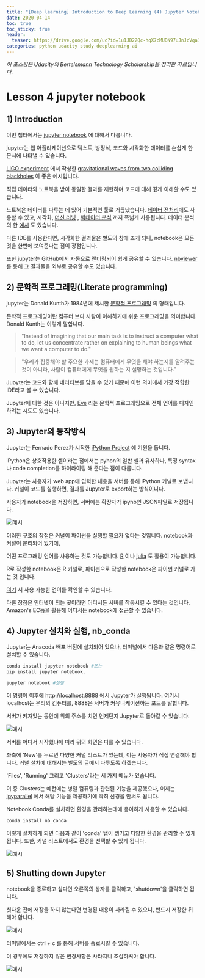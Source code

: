 ```yaml
---
title: "[Deep learning] Introduction to Deep Learning (4) Jupyter Notebook(1)"
date: 2020-04-14
toc: true
toc_sticky: true
header:
  teaser: https://drive.google.com/uc?id=1u1JD22Qc-hqX7cMUDN97uJnJcVqa3aXh
categories: python udacity study deeplearning ai
---
```



*이 포스팅은 Udacity의 Bertelsmann Technology Scholarship을 정리한 자료입니다.*  


# Lesson 4 jupyter notebook

## 1) Introduction  

이번 챕터에서는 [jupyter notebook](https://jupyter.org/) 에 대해서 다룹니다. 

jupyter는 웹 어플리케이션으로 텍스트, 방정식, 코드와 시각화한 데이터를 손쉽게 한 문서에 나타낼 수 있습니다.

[LIGO experiment](https://www.ligo.caltech.edu/news/ligo20160211) 에서 작성한 [gravitational waves from two colliding blackholes](https://www.gw-openscience.org/s/events/GW150914/GW150914_tutorial.html) 이 좋은 예시입니다.

직접 데이터와 노트북을 받아 동일한 결과를 재현하며 코드에 대해 깊게 이해할 수도 있습니다.

노트북은 데이터를 다루는 데 있어 기본적인 툴로 거듭났습니다. [데이터 전처리](http://nbviewer.jupyter.org/github/jmsteinw/Notebooks/blob/master/IndeedJobs.ipynb)에도 사용할 수 있고, 시각화, [머신 러닝](https://nbviewer.jupyter.org/github/masinoa/machine_learning/blob/master/04_Neural_Networks.ipynb) , [빅데이터 분석](https://nbviewer.jupyter.org/github/tdhopper/rta-pyspark-presentation/blob/master/slides.ipynb) 까지 폭넓게 사용됩니다. 데이터 분석의 한 [예시](https://github.com/mcleonard/blog_posts/blob/master/body_fat_percentage.ipynb) 도 있습니다.

다른 IDE를 사용한다면, 시각화한 결과물은 별도의 창에 뜨게 되나, notebook은 모든 것을 한번에 보여준다는 점이 장점입니다.

또한 jupyter는 GitHub에서 자동으로 랜더링되어 쉽게 공유할 수 있습니다. [nbviewer]( http://nbviewer.jupyter.org/ ) 를 통해 그 결과물을 외부로 공유할 수도 있습니다.



## 2) 문학적 프로그래밍(Literate programming)

jupyter는 Donald Kunth가 1984년에 제시한 [문학적 프로그래밍](http://www.literateprogramming.com/) 의 형태입니다. 

문학적 프로그래밍이란 컴퓨터 보다 사람이 이해하기에 쉬운 프로그래밍을 의미합니다. Donald Kunth는 이렇게 말합니다.

> "Instead of imagining that our main task is to instruct a computer what to do, let us concentrate rather on explaining to human beings what we want a computer to do."

> "우리가 집중해야 할 주요한 과제는 컴퓨터에게 무엇을 해야 하는지를 알려주는 것이 아니라, 사람이 컴퓨터에게 무엇을 원하는 지 설명하는 것입니다."

Jupyter는 코드와 함께 네러티브를 담을 수 있기 때문에 이런 의미에서 가장 적합한 IDE라고 볼 수 있습니다. 

Jupyter에 대한 것은 아니지만, [Eve](http://witheve.com/) 라는 문학적 프로그래밍으로 전체 언어를 디자인 하려는 시도도 있습니다.


## 3) Jupyter의 동작방식

Jupyter는 Fernado Perez가 시작한 [iPython Project](https://ipython.org/) 에 기원을 둡니다. 

iPython은 상호작용한 셸이라는 점에서는 pyhon의 일반 셸과 유사하나, 특정 syntax나 code completion를 하이라이팅 해 준다는 점이 다릅니다.

Jupyter는 사용자가 web app에 입력한 내용을 서버를 통해 iPython 커널로 보냅니다. 커널이 코드를 실행하면, 결과를 Jupyter로 export하는 방식이니다.

사용자가 notebook을 저장하면, 서버에는 확장자가 ipynb인 JSON파일로 저장됩니다.

![예시](https://drive.google.com/uc?id=1pkkefiJ6UrkY4t95uLvDyj46xegCEpjY)

이러한 구조의 장점은 커널이 파이썬을 실행할 필요가 없다는 것입니다. notebook과 커널이 분리되어 있기에, 

어떤 프로그래밍 언어를 사용하는 것도 가능합니다. [R](https://www.r-project.org/) 이나 [julia](https://julialang.org/) 도 활용이 가능합니다.

R로 작성한 notebook은 R 커널로, 파이썬으로 작성한 notebook은 파이썬 커널로 가는 것 입니다. 

[여기](https://github.com/jupyter/jupyter/wiki/Jupyter-kernels) 서 사용 가능한 언어를 확인할 수 있습니다.

다른 장점은 인터넷이 되는 곳이라면 어디서든 서버를 작동시킬 수 있다는 것입니다. Amazon's EC등을 활용해 어디서든 notebook에 접근할 수 있습니다.


## 4) Jupyter 설치와 실행, nb_conda

Jupyter는 Anacoda 배포 버전에 설치되어 있으나, 터미널에서 다음과 같은 명령어로 설치할 수 있습니다.


```python
conda install jupyter notebook #또는
pip install jupyter notebook.

jupyter notebook #실행
```

이 명령어 이후에 http://localhost:8888 에서 Jupyter가 실행됩니다. 여기서 localhost는 우리의 컴퓨터를, 8888은 서버가 커뮤니케이션하는 포트를 말합니다. 

서버가 켜져있는 동안에 위의 주소를 치면 언제던지 Jupyter로 돌아갈 수 있습니다. 

![예시](https://drive.google.com/uc?id=1FM3sSucpwWRu98jlLVbIa-JfS_rg3bJW)

서버를 어디서 시작했냐에 따라 위의 화면은 다를 수 있습니다. 

좌측에 'New'를 누르면 다양한 커널 리스트가 있는데, 이는 사용자가 직접 연결해야 합니다. 
커널 설치에 대해서는 별도의 글에서 다루도록 하겠습니다.

'Files', 'Running' 그리고 'Clusters'라는 세 가지 메뉴가 있습니다. 

이 중 Clusters는 예전에는 병렬 컴퓨팅과 관련된 기능을 제공했으나, 이제는 [ipyparallel](https://ipyparallel.readthedocs.io/en/latest/intro.html) 에서 해당 기능을 제공하기에 딱히 신경을 안써도 됩니다.

Notebook Conda를 설치하면 환경을 관리하는데에 용이하게 사용할 수 있습니다.
 
```python
conda install nb_conda
```

이렇게 설치하게 되면 다음과 같이 'conda' 탭이 생기고 다양한 환경을 관리할 수 있게 됩니다. 또한, 커널 리스트에서도 환경을 선택할 수 있게 됩니다.

![예시](https://drive.google.com/uc?id=1DaDLNM4FmHh6bTFpk3Q2LaVUzoVwguJ1)


## 5) Shutting down Jupyter

notebook을 종료하고 싶다면 오른쪽의 상자를 클릭하고, 'shutdown'을 클릭하면 됩니다. 

셧다운 전에 저장을 하지 않는다면 변경된 내용이 사라질 수 있으니, 반드시 저장한 뒤 해야 합니다.

![예시](https://drive.google.com/uc?id=1I03tNsG1wATS9PCoJ0Pf4vi48dNp-zSy)

터미널에서는 ctrl + c 를 통해 서버를 종료시킬 수 있습니다. 

이 경우에도 저장하지 않은 변경사항은 사라지니 조심하셔야 합니다.

![예시](https://drive.google.com/uc?id=1dyPQn94n78bX3w2BqLBnJPIkXCHLiAkO)

